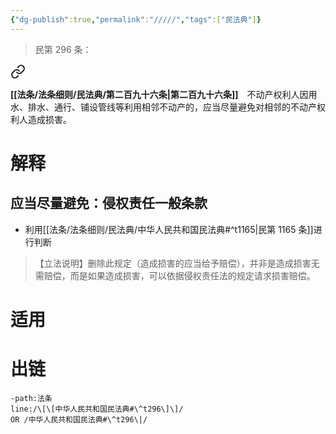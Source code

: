 ```yaml
---
{"dg-publish":true,"permalink":"/////","tags":["民法典"]}
---
```


>民第 296 条：
<div class="transclusion internal-embed is-loaded"><a class="markdown-embed-link" href="/////#t296" aria-label="Open link"><svg xmlns="http://www.w3.org/2000/svg" width="24" height="24" viewBox="0 0 24 24" fill="none" stroke="currentColor" stroke-width="2" stroke-linecap="round" stroke-linejoin="round" class="svg-icon lucide-link"><path d="M10 13a5 5 0 0 0 7.54.54l3-3a5 5 0 0 0-7.07-7.07l-1.72 1.71"></path><path d="M14 11a5 5 0 0 0-7.54-.54l-3 3a5 5 0 0 0 7.07 7.07l1.71-1.71"></path></svg></a><div class="markdown-embed">



**[[法条/法条细则/民法典/第二百九十六条\|第二百九十六条]]**　不动产权利人因用水、排水、通行、铺设管线等利用相邻不动产的，应当尽量避免对相邻的不动产权利人造成损害。 

</div></div>

# 解释
## 应当尽量避免：侵权责任一般条款
- 利用[[法条/法条细则/民法典/中华人民共和国民法典#^t1165\|民第 1165 条]]进行判断

>【立法说明】删除此规定（造成损害的应当给予赔偿），并非是造成损害无需赔偿，而是如果造成损害，可以依据侵权责任法的规定请求损害赔偿。
# 适用
# 出链
```query
-path:法条
line:/\[\[中华人民共和国民法典#\^t296\]\]/
OR /中华人民共和国民法典#\^t296\|/
```

